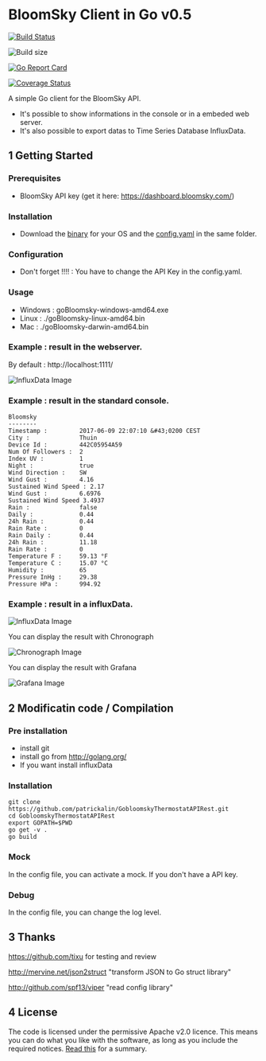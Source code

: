 # BloomSky Client in Go v0.5

[![Build Status](https://travis-ci.org/patrickalin/bloomsky-client-go.svg?branch=master)](https://travis-ci.org/patrickalin/bloomsky-client-go)

![Build size](https://reposs.herokuapp.com/?path=patrickalin/bloomsky-client-go)

[![Go Report Card](https://goreportcard.com/badge/github.com/patrickalin/bloomsky-client-go)](https://goreportcard.com/report/github.com/patrickalin/bloomsky-client-go)

[![Coverage Status](https://coveralls.io/repos/github/patrickalin/bloomsky-client-go/badge.svg)](https://coveralls.io/github/patrickalin/bloomsky-client-go)

A simple Go client for the BloomSky API.
* It's possible to show informations in the console or in a embeded web server.
* It's also possible to export datas to Time Series Database InfluxData.

## 1 Getting Started

### Prerequisites

* BloomSky API key (get it here: https://dashboard.bloomsky.com/)

### Installation

* Download the [binary](https://github.com/patrickalin/bloomsky-client-go/releases) for your OS and the [config.yaml](https://github.com/patrickalin/bloomsky-client-go/blob/master/config.yaml) in the same folder.

### Configuration

* Don't forget !!!! : You have to change the API Key in the config.yaml.

### Usage

* Windows : goBloomsky-windows-amd64.exe
* Linux : ./goBloomsky-linux-amd64.bin
* Mac : ./goBloomsky-darwin-amd64.bin

### Example : result in the webserver.

By default : http://localhost:1111/

![InfluxData Image ](https://github.com/patrickalin/bloomsky-client-go-source/blob/master/img/webserver.png)

### Example : result in the standard console.

    Bloomsky
    --------
    Timestamp :         2017-06-09 22:07:10 &#43;0200 CEST
    City :              Thuin
    Device Id :         442C05954A59
    Num Of Followers :  2
    Index UV :          1
    Night :             true
    Wind Direction :    SW
    Wind Gust :         4.16
    Sustained Wind Speed : 2.17
    Wind Gust :         6.6976
    Sustained Wind Speed 3.4937
    Rain :              false
    Daily :             0.44
    24h Rain :          0.44
    Rain Rate :         0
    Rain Daily :        0.44
    24h Rain :          11.18
    Rain Rate :         0
    Temperature F :     59.13 °F
    Temperature C :     15.07 °C
    Humidity :          65
    Pressure InHg :     29.38
    Pressure HPa :      994.92

### Example : result in a influxData.

![InfluxData Image ](https://github.com/patrickalin/bloomsky-client-go-source/blob/master/img/InfluxDB.png)

You can display the result with Chronograph

![Chronograph Image ](https://github.com/patrickalin/bloomsky-client-go-source/blob/master/img/Chronograph.png)

You can display the result with Grafana

![Grafana Image ](https://github.com/patrickalin/GobloomskyThermostatAPIRest/blob/master/img/Grafana.png)

## 2 Modificatin code / Compilation

### Pre installation

* install git
* install go from http://golang.org/
* If you want install influxData

### Installation

    git clone https://github.com/patrickalin/GobloomskyThermostatAPIRest.git
    cd GobloomskyThermostatAPIRest
    export GOPATH=$PWD
    go get -v .
    go build

### Mock

In the config file, you can activate a mock. If you don't have a API key.

### Debug

In the config file, you can change the log level.

## 3 Thanks

https://github.com/tixu for testing and review

http://mervine.net/json2struct "transform JSON to Go struct library"

http://github.com/spf13/viper "read config library"

## 4 License

The code is licensed under the permissive Apache v2.0 licence. This means you can do what you like with the software, as long as you include the required notices. [Read this](https://tldrlegal.com/license/apache-license-2.0-(apache-2.0)) for a summary.
